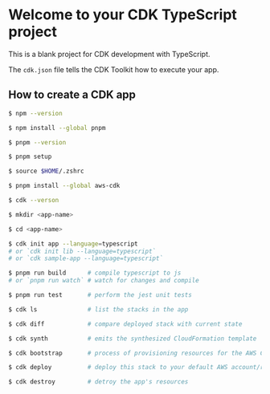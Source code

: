 # Welcome to your CDK TypeScript project

This is a blank project for CDK development with TypeScript.

The `cdk.json` file tells the CDK Toolkit how to execute your app.

## How to create a CDK app

```bash
$ npm --version

$ npm install --global pnpm

$ pnpm --version

$ pnpm setup

$ source $HOME/.zshrc

$ pnpm install --global aws-cdk

$ cdk --verson

$ mkdir <app-name>

$ cd <app-name>

$ cdk init app --language=typescript
# or `cdk init lib --language=typescript`
# or `cdk sample-app --language=typescript`

$ pnpm run build      # compile typescript to js
# or `pnpm run watch` # watch for changes and compile

$ pnpm run test       # perform the jest unit tests

$ cdk ls              # list the stacks in the app

$ cdk diff            # compare deployed stack with current state

$ cdk synth           # emits the synthesized CloudFormation template

$ cdk bootstrap       # process of provisioning resources for the AWS CDK

$ cdk deploy          # deploy this stack to your default AWS account/region

$ cdk destroy         # detroy the app's resources
```
